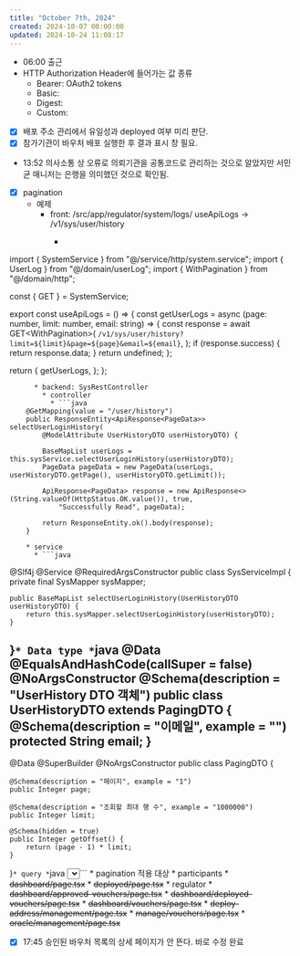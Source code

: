 ```yaml
---
title: "October 7th, 2024"
created: 2024-10-07 00:00:00
updated: 2024-10-24 11:08:17
---
```

  * 06:00 출근
  * HTTP Authorization Header에 들어가는 값 종류
    * Bearer: OAuth2 tokens
    * Basic:
    * Digest:
    * Custom:
  * [x] 배포 주소 관리에서 유일성과 deployed 여부 미리 판단.
  * [x]  참가기관이 바우처 배포 실행한 후 결과 표시 창 필요.
  * 13:52 의사소통 상 오류로 의뢰기관을 공통코드로 관리하는 것으로 알았지만 서민균 매니저는 은행을 의미했던 것으로 확인됨.
  * [x] pagination
    * 예제
      * front: /src/app/regulator/system/logs/ useApiLogs  -> /v1/sys/user/history
        * ```javascript
import { SystemService } from "@/service/http/system.service";
import { UserLog } from "@/domain/userLog";
import { WithPagination } from "@/domain/http";

const { GET } = SystemService;

export const useApiLogs = () => {
  const getUserLogs = async (page: number, limit: number, email: string) => {
    const response = await GET<WithPagination<UserLog>>(
      `/v1/sys/user/history?limit=${limit}&page=${page}&email=${email}`,
    );
    if (response.success) {
      return response.data;
    }
    return undefined;
  };

  return {
    getUserLogs,
  };
};
```
      * backend: SysRestController
        * controller
          * ```java
	@GetMapping(value = "/user/history")
	public ResponseEntity<ApiResponse<PageData>> selectUserLoginHistory(
		@ModelAttribute UserHistoryDTO userHistoryDTO) {

		BaseMapList userLogs = this.sysService.selectUserLoginHistory(userHistoryDTO);
		PageData pageData = new PageData(userLogs, userHistoryDTO.getPage(), userHistoryDTO.getLimit());

		ApiResponse<PageData> response = new ApiResponse<>(String.valueOf(HttpStatus.OK.value()), true,
			"Successfully Read", pageData);

		return ResponseEntity.ok().body(response);
	}
```
        * service
          * ```java
@Slf4j
@Service
@RequiredArgsConstructor
public class SysServiceImpl {
	private final SysMapper sysMapper;

	public BaseMapList selectUserLoginHistory(UserHistoryDTO userHistoryDTO) {
		return this.sysMapper.selectUserLoginHistory(userHistoryDTO);
	}
}```
        * Data type
          * ```java
@Data
@EqualsAndHashCode(callSuper = false)
@NoArgsConstructor
@Schema(description = "UserHistory DTO 객체")
public class UserHistoryDTO extends PagingDTO {
	@Schema(description = "이메일", example = "")
	protected String email;
}
-------------------------
@Data
@SuperBuilder
@NoArgsConstructor
public class PagingDTO {

	@Schema(description = "페이지", example = "1")
	public Integer page;

	@Schema(description = "조회할 최대 행 수", example = "1000000")
	public Integer limit;

	@Schema(hidden = true)
	public Integer getOffset() {
		return (page - 1) * limit;
	}
}```
        * query
          * ```java
<select id="selectUserLoginHistory"
            resultType="kr.or.cbdc.infrastructure.framework.core.support.collection.CamelKeyMap">
        SELECT
          ...
        FROM
        (SELECT COUNT(*) AS total_count FROM tb_ca_user_login_hist B JOIN tb_ca_user A ON A.user_id = B.user_id WHERE
        1=1
        <if test=' query.email != null and query.email != "" '>
            <![CDATA[
                AND A.email LIKE CONCAT('%', #{query.email}, '%')
                ]]>
        </if>
        ) AS T,
        tb_ca_user A
        JOIN tb_ca_user_login_hist B ON A.user_id = B.user_id
        WHERE 1=1
        <if test=' query.email != null and query.email != "" '>
            <![CDATA[
        AND A.email LIKE CONCAT('%', #{query.email}, '%')
        ]]>
        </if>
        ORDER BY B.connected_at DESC
        <if test='query.offset != null and query.limit != null'>
            <![CDATA[
        LIMIT #{query.limit} OFFSET #{query.offset}
        ]]>
        </if>
    </select>```
    * pagination 적용 대상
      * participants
        * ~~dashboard/page.tsx~~
        * ~~deployed/page.tsx~~
      * regulator
        * ~~dashboard/approved-vouchers/page.tsx~~
        * ~~dashboard/deployed-vouchers/page.tsx~~
        * ~~dashboard/vouchers/page.tsx~~
        * ~~deploy-address/management/page.tsx~~
        * ~~manage/vouchers/page.tsx~~
        * ~~oracle/management/page.tsx~~
  * [x] 17:45 승인된 바우처 목록의 상세 페이지가 안 뜬다. 바로 수정 완료